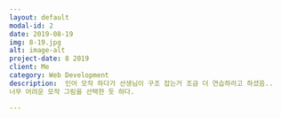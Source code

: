 ```yaml
---
layout: default
modal-id: 2
date: 2019-08-19
img: 8-19.jpg
alt: image-alt
project-date: 8 2019
client: Me
category: Web Development
description:  인어 모작 하다가 선생님이 구조 잡는거 조금 더 연습하라고 하셨음..
너무 어려운 모작 그림을 선택한 듯 하다.

---
```

